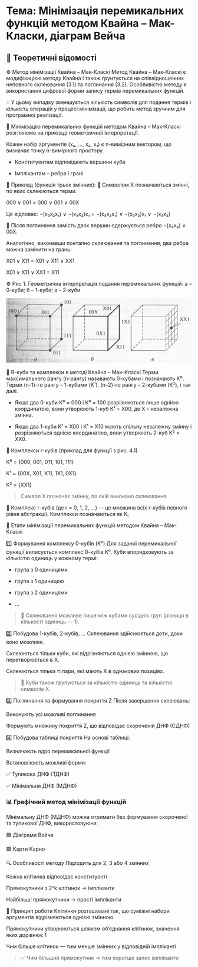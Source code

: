 # Тема: Мінімізація перемикальних функцій методом Квайна – Мак-Класки, діаграм Вейча

## 📘 Теоретичні відомості

⚙️ Метод мінімізації Квайна – Мак-Класкі
Метод Квайна – Мак-Класкі є модифікацією методу Квайна і також ґрунтується на співвідношеннях неповного склеювання (3.1) та поглинання (3.2). Особливістю методу є використання цифрової форми запису термів перемикальних функцій.

💡 У цьому випадку зменшується кількість символів для подання термів і кількість операцій у процесі мінімізації, що робить метод зручним для програмної реалізації.

📐 Мінімізацію перемикальних функцій методом Квайна – Мак-Класкі розглянемо на прикладі геометричної інтерпретації.

Кожен набір аргументів (xₙ, ..., x₂, x₁) є n-вимірним вектором, що визначає точку n-вимірного простору.

- Конституентам відповідають вершини куба
  
- Імплікантам – ребра і грані

🧪 Приклад (функція трьох змінних):
📝 Символом Χ позначаються змінні, по яких склеюються терми.

000 ∨ 001 = 000 ∨ 001 ∨ 00Χ

Це відповає: ¬(x₃x₂x₁) ∨ ¬(x₃x₂)x₁ = ¬(x₃x₂x₁) ∨ ¬(x₃x₂)x₁ ∨ ¬(x₃x₂)

🧩 Після поглинання замість двох вершин одержується ребро ¬(x₃x₂) ∨ 00Х.

Аналогічно, виконавши поетапно склеювання та поглинання, два ребра можна замінити на грань:

Χ01 ∨ Χ11 = Χ01 ∨ Χ11 ∨ ΧΧ1

Χ01 ∨ Χ11 ∨ ΧΧ1 = Χ11

⚙️ Рис 1. Геометрична інтерпретація подання перемикальних функцій: а – 0-куби; б – 1-куби; в – 2-куби

![Геометрична інтерпретація подання перемикальних функцій](Geometric-interpretation-of-the-representation-of-switching-functions.png)

🧩 R-куби та комплекси в методі Квайна – Мак-Класкі
Терми максимального рангу (n-рангу) називають 0-кубами і позначають K⁰.
Терми (n–1)-го рангу – 1-кубами (K¹),
(n–2)-го рангу – 2-кубами (K²), і так далі.

- Якщо два 0-куби K⁰ = 000 і K⁰ = 100 розрізняються лише однією координатою, вони утворюють 1-куб K¹ = X00, де Χ – незалежна змінна.

- Якщо два 1-куби K¹ = Χ00 і K¹ = Χ10 мають спільну незалежну змінну і розрізняються однією координатою, вони утворюють 2-куб K² = ΧΧ0.

🧮 Комплекси r-кубів (приклад для функції з рис. 4.1)

K⁰ = {000, 001, 011, 101, 111}

K¹ = {00Χ, Χ01, Χ11, 1Χ1, 0Χ1}

K² = {ΧΧ1}

> Символ Χ позначає змінну, по якій виконано склеювання.

🔁 Комплекс r-кубів (де r = 0, 1, 2, ...) — це множина всіх r-кубів певного рівня абстракції. Комплекси позначаються як Kᵢ


🧮 Етапи мінімізації перемикальних функцій методом Квайна – Мак-Класкі


1️⃣ Формування комплексу 0-кубів (K⁰)
Для заданої перемикальної функції виписується комплекс 0-кубів K⁰.
Куби впорядковують за кількістю одиниць у кожному термі:

- група з 0 одиницями

- група з 1 одиницею

- група з 2 одиницями

- ...

> 🔄 Склеювання можливе лише між кубами сусідніх груп (різниця в кількості одиниць — 1).


2️⃣ Побудова 1-кубів, 2-кубів, …
Склеювання здійснюється доти, доки воно можливе.

Склеюються тільки куби, які відрізняються однією змінною, що перетворюється в Χ.

Склеюються тільки ті пари, які мають Χ в однакових позиціях.

> 📌 Куби також групуються за кількістю одиниць та кількістю символів Χ.


3️⃣ Поглинання та формування покриття Z
Після завершення склеювань:

Виконують усі можливі поглинання

Формують множину покриття Z, що відповідає скороченій ДНФ (СДНФ)


4️⃣ Побудова таблиці покриття
На основі таблиці:

Визначають ядро перемикальної функції

Встановлюють можливі форми:

✅ Тупикова ДНФ (ТДНФ)

✅ Мінімальна ДНФ (МДНФ)                                                                                          
### 📊 Графічний метод мінімізації функцій

Мінімальну ДНФ (МДНФ) можна отримати без формування скороченої та тупикової ДНФ, використовуючи:

🟦 Діаграми Вейча

🟩 Карти Карно

🔍 Особливості методу
Підходить для 2, 3 або 4 змінних

Кожна клітинка відповідає конституенті

Прямокутники з 2^k клітинок → імпліканти

Найбільші прямокутники → прості імпліканти

📐 Принцип роботи
Клітинки розташовані так, що суміжні набори аргументів відрізняються однією змінною

Прямокутники утворюються шляхом об’єднання клітинок, значення яких дорівнює 1

Чим більше клітинок — тим менше змінних у відповідній імпліканті

> ✅ Чим більший прямокутник → тим коротше запис імпліканти
